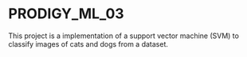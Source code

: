 # PRODIGY_ML_03
This project is a implementation of a support vector machine (SVM) to classify images of cats and dogs from a dataset.
